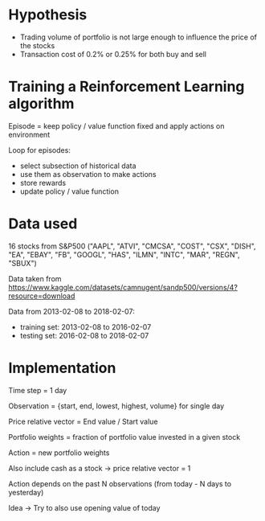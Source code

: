 # Hypothesis

- Trading volume of portfolio is not large enough to influence the price of the stocks
- Transaction cost of 0.2% or 0.25% for both buy and sell

# Training a Reinforcement Learning algorithm

Episode = keep policy / value function fixed and apply actions on environment

Loop for episodes:
- select subsection of historical data
- use them as observation to make actions
- store rewards
- update policy / value function


# Data used

16 stocks from S&P500 ("AAPL", "ATVI", "CMCSA", "COST", "CSX", "DISH", "EA", "EBAY", "FB", "GOOGL", "HAS", "ILMN", "INTC", "MAR", "REGN", "SBUX")

Data taken from https://www.kaggle.com/datasets/camnugent/sandp500/versions/4?resource=download

Data from 2013-02-08 to 2018-02-07:
- training set: 2013-02-08 to 2016-02-07
- testing set: 2016-02-08 to 2018-02-07

# Implementation

Time step = 1 day

Observation = {start, end, lowest, highest, volume} for single day

Price relative vector = End value / Start value

Portfolio weights = fraction of portfolio value invested in a given stock

Action = new portfolio weights

Also include cash as a stock -> price relative vector = 1

Action depends on the past N observations (from today - N days to yesterday)

Idea -> Try to also use opening value of today